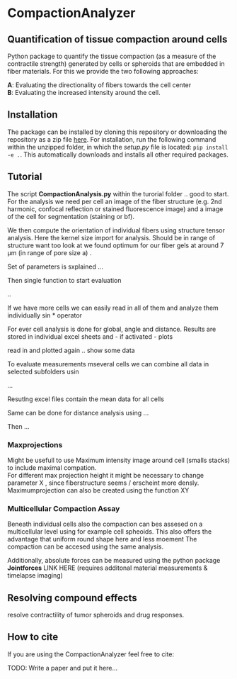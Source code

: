 # CompactionAnalyzer 

## Quantification of tissue compaction around cells

Python package to quantify the tissue compaction (as a measure of the contractile strength) generated by cells or spheroids that are embedded in fiber materials. For this we provide the two following approaches:

**A**: Evaluating the directionality of fibers towards the cell center <br>
**B**: Evaluating the increased intensity around the cell.  <br>


## Installation
The package can be installed by cloning this repository or downloading the repository as a zip file [here](https://github.com/davidbhr/CompactionAnalyzer/zipball/master). For installation, run the following command within the unzipped folder, in which the *setup.py* file is located: `pip install -e .`. This automatically downloads and installs all other required packages.

## Tutorial

The script **CompactionAnalysis.py** within the turorial folder  .. good to start. For the analysis we need per cell an image of the fiber structure (e.g. 2nd harmonic, confocal reflection or stained fluorescence image) and a image of the cell for segmentation (staining or bf). 

We then compute the orientation of individual fibers using structure tensor analysis. Here the kernel size import for analysis. Should be in range of structure want too look at we found optimum for our fiber gels at around 7 µm (in range of pore size a) . 


Set of parameters is sxplained ...


Then single function to start evaluation

..


If we have more cells we can easily read in all of them and analyze them individually sin * operator




For ever cell analysis is done for global, angle and distance. Results are stored in individual excel sheets and - if activated - plots




read in and plotted again .. show some data




To evaluate measurements mseveral cells we can combine all data in selected subfolders usin 

...

Resutlng excel files contain the mean data for all cells

Same can be done for distance analysis using
...

Then ...







### Maxprojections

Might be usefull to use Maximum intensity image around cell (smalls stacks) to include maximal compation.  
 For different max projection height it might be necessary to change parameter X , since fiberstructure seems / erscheint more densly. Maximumprojection can also be created using the function   XY


### Multicellular Compaction Assay

Beneath individual cells also the compaction can bes assesed on a multicellular level using for example cell spheoids. This also offers the advantage that uniform round shape here and less moement The compaction can be accesed using the same analysis.

Additionally, absolute forces can be measured using the python package **Jointforces** LINK HERE (requires additonal material measurements & timelapse imaging)

## Resolving compound effects

resolve contractility of tumor spheroids and drug responses.

## How to cite

If you are using the CompactionAnalyzer feel free to cite:

TODO: Write a paper and put it here...
